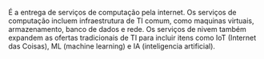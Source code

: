 É a entrega de serviços de computação pela internet. Os serviços de computação incluem infraestrutura de TI comum, como maquinas virtuais, armazenamento, banco de dados e rede. Os serviços de nivem também expandem as ofertas tradicionais de TI para incluir itens como IoT (Internet das Coisas), ML (machine learning) e IA (inteligencia artificial).



